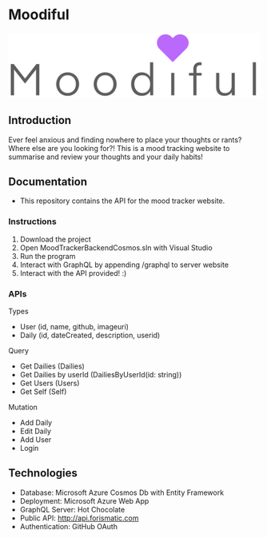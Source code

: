 # Moodiful
![Logo](./Assets/moodiful_dark.png)
## Introduction
Ever feel anxious and finding nowhere to place your thoughts or rants?
Where else are you looking for?!
This is a mood tracking website to summarise and review your thoughts and your daily habits!

## Documentation
- This repository contains the API for the mood tracker website. 

### Instructions
1. Download the project
2. Open MoodTrackerBackendCosmos.sln with Visual Studio
3. Run the program
4. Interact with GraphQL by appending /graphql to server website
5. Interact with the API provided! :)

### APIs
Types
- User (id, name, github, imageuri)
- Daily (id, dateCreated, description, userid)

Query
- Get Dailies (Dailies)
- Get Dailies by userId (DailiesByUserId(id: string))
- Get Users (Users)
- Get Self (Self)

Mutation
- Add Daily
- Edit Daily
- Add User
- Login

## Technologies
- Database: Microsoft Azure Cosmos Db with Entity Framework
- Deployment: Microsoft Azure Web App
- GraphQL Server: Hot Chocolate
- Public API: http://api.forismatic.com
- Authentication: GitHub OAuth

